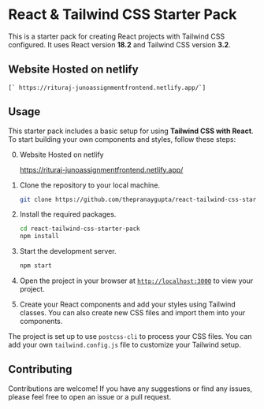 # React & Tailwind CSS Starter Pack

This is a starter pack for creating React projects with Tailwind CSS configured. It uses React version **18.2** and Tailwind CSS version **3.2**.
## Website Hosted on netlify
    
    [` https://rituraj-junoassignmentfrontend.netlify.app/`]
    
## Usage

This starter pack includes a basic setup for using **Tailwind CSS with React**. To start building your own components and styles, follow these steps:

0. Website Hosted on netlify
    
     https://rituraj-junoassignmentfrontend.netlify.app/
    

1. Clone the repository to your local machine.
    ```sh
    git clone https://github.com/thepranaygupta/react-tailwind-css-starter-pack.git
    ```

1. Install the required packages.
    ```sh
    cd react-tailwind-css-starter-pack
    npm install
    ```

1. Start the development server.
    ```sh
    npm start
    ```
1. Open the project in your browser at [`http://localhost:3000`](http://localhost:3000) to view your project.
1. Create your React components and add your styles using Tailwind classes. You can also create new CSS files and import them into your components.

The project is set up to use `postcss-cli` to process your CSS files. You can add your own `tailwind.config.js` file to customize your Tailwind setup.

## Contributing

Contributions are welcome! If you have any suggestions or find any issues, please feel free to open an issue or a pull request.
